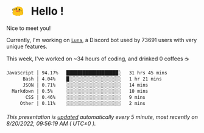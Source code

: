 <h1>   <img src="./spoinky.gif" style="vertical-align:middle;" width="30px">   Hello ! </h1>

Nice to meet you!

Currently, I'm working on <a href='https://github.com/Asgarrrr/Luna'>`Luna`</a>, a Discord bot used by 73691 users with very unique features.

This week, I've worked on ~34 hours of coding, and drinked 0 coffees ☕

```
JavaScript │ 94.17%   ███████████████████░   31 hrs 45 mins
      Bash │ 4.04%    █░░░░░░░░░░░░░░░░░░░   1 hr 21 mins
      JSON │ 0.71%    ░░░░░░░░░░░░░░░░░░░░   14 mins
  Markdown │ 0.5%     ░░░░░░░░░░░░░░░░░░░░   10 mins
       CSS │ 0.46%    ░░░░░░░░░░░░░░░░░░░░   9 mins
     Other │ 0.11%    ░░░░░░░░░░░░░░░░░░░░   2 mins
```

###### This presentation is [updated](https://github.com/Asgarrrr) automatically every 5 minute, most recently on 8/20/2022, 09:56:19 AM ( UTC±0 ).